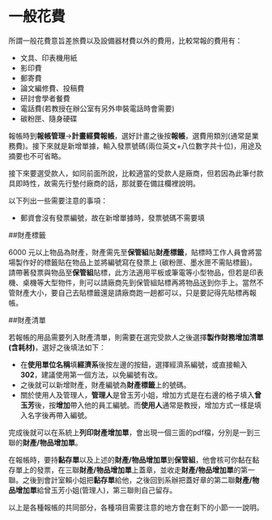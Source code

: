 # 一般花費

所謂一般花費意旨差旅費以及設備器材費以外的費用，比較常報的費用有：

* 文具、印表機用紙
* 影印費
* 郵寄費
* 論文編修費、投稿費
* 研討會學者餐費
* 電話費(若教授在辦公室有另外申裝電話時會需要)
* 碳粉匣、隨身硬碟

報帳時到**報帳管理**→**計畫經費報帳**，選好計畫之後按**報帳**，選費用類別(通常是業務費)。接下來就是新增單據，輸入發票號碼(兩位英文+八位數字共十位)，用途及摘要也不可省略。

接下來要選受款人，如同前面所說，比較適當的受款人是廠商，但若因為此筆付款具即時性，故需先行墊付廠商的話，那就要在備註欄裡說明。

以下列出一些需要注意的事項：

* 郵資會沒有發票編號，故在新增單據時，發票號碼不需要填

##財產標籤

6000 元以上物品為財產，財產需先至**保管組**貼**財產標籤**，貼標時工作人員會將當場製作好的標籤貼在物品上並將編號寫在發票上 (碳粉匣、墨水匣不需貼標籤)。請帶著發票與物品至**保管組**貼標，此方法適用平板或筆電等小型物品，但若是印表機、桌機等大型物件，則可以請廠商先到保管組貼標再將物品送到你手上。當然不管財產大小，要自己去貼標籤還是請廠商跑一趟都可以，只是要記得先貼標再報帳。

##財產清單

若報帳的用品需要列入財產清單，則需要在選完受款人之後選擇**製作財務增加清單(含耗材)**，選好之後填法如下：

* 在**使用單位名稱**填**經濟系**後按左邊的按鈕，選擇經濟系編號，或直接輸入**302**，建議使用第一個方法，以免編號有改。
* 之後就可以新增財產，財產編號為**財產標籤**上的號碼。
* 關於使用人及管理人，**管理人**是曾玉芳小姐，增加方式是在右邊的格子填入**曾玉芳**後，按**增加**帶入他的員工編號。而**使用人**通常是教授，增加方式一樣是填入名字後再帶入編號。

完成後就可以在系統上**列印財產增加單**，會出現一個三面的pdf檔，分別是一到三聯的**財產/物品增加單**。

在報帳時，要持**黏存單**以及上述的**財產/物品增加單**到**保管組**，他會核可你黏在黏存單上的發票，在三聯**財產/物品增加單**上蓋章，並收走**財產/物品增加單**的第一聯。之後到會計室賴小姐把**黏存單**給他，之後回到系辦把蓋好章的第二聯**財產/物品增加單**給曾玉芳小姐(管理人)，第三聯則自己留存。

以上是各種報帳的共同部分，各種項目需要注意的地方會在剩下的小節一一說明。